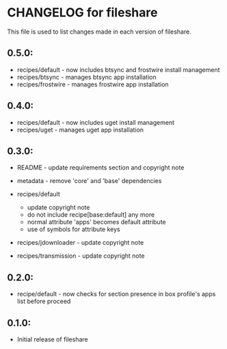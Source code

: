 # CHANGELOG for fileshare

This file is used to list changes made in each version of fileshare.

## 0.5.0:

* recipes/default   - now includes btsync and frostwire install management
* recipes/btsync    - manages btsync app installation
* recipes/frostwire - manages frostwire app installation

## 0.4.0:

* recipes/default - now includes uget install management
* recipes/uget    - manages uget app installation

## 0.3.0:

* README   - update requirements section and copyright note
* metadata - remove 'core' and 'base' dependencies

* recipes/default

  - update copyright note
  - do not include recipe[base:default] any more
  - normal attribute 'apps' becomes default attribute
  - use of symbols for attribute keys

* recipes/jdownloader  - update copyright note
* recipes/transmission - update copyright note

## 0.2.0:

* recipe/default - now checks for section presence in box profile's apps list before proceed

## 0.1.0:

* Initial release of fileshare

